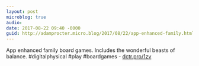 ```yaml
---
layout: post
microblog: true
audio: 
date: 2017-08-22 09:40 -0000
guid: http://adamprocter.micro.blog/2017/08/22/app-enhanced-family.html
---
```

App enhanced family board games. Includes the wonderful beasts of balance. #digitalphysical #play #boardgames - [dctr.pro/1zv](http://dctr.pro/1zv)
